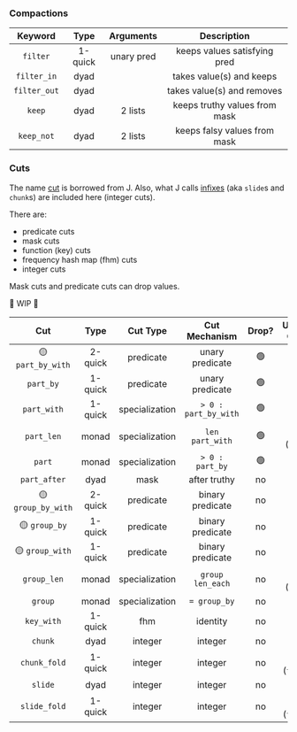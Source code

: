 ### Compactions

|   Keyword    |  Type   | Arguments  |          Description          |
| :----------: | :-----: | :--------: | :---------------------------: |
|   `filter`   | 1-quick | unary pred | keeps values satisfying pred  |
| `filter_in`  |  dyad   |            |   takes value(s) and keeps    |
| `filter_out` |  dyad   |            |  takes value(s) and removes   |
|    `keep`    |  dyad   |  2 lists   | keeps truthy values from mask |
|  `keep_not`  |  dyad   |  2 lists   | keeps falsy values from mask  |

### Cuts

The name [cut](https://code.jsoftware.com/wiki/Vocabulary/semidot) is borrowed from J. Also, what J calls [infixes](https://code.jsoftware.com/wiki/Vocabulary/bslash#dyadic) (aka `slide`s and `chunk`s) are included here (integer cuts).

There are:

* predicate cuts
* mask cuts
* function (key) cuts
* frequency hash map (fhm) cuts
* integer cuts

Mask cuts and predicate cuts can drop values.

🚧 WIP 🚧

|        Cut        |  Type   |    Cut Type    |    Cut Mechanism     | Drop? | Unary Op?  | Cut Op? |
| :---------------: | :-----: | :------------: | :------------------: | :---: | :--------: | :-----: |
| 🟡 `part_by_with`  | 2-quick |   predicate    |   unary predicate    |   🟢   |     🟢      |    🟢    |
|     `part_by`     | 1-quick |   predicate    |   unary predicate    |   🟢   |     no     |    🟢    |
|    `part_with`    | 1-quick | specialization | `> 0 : part_by_with` |   🟢   |     🟢      |   no    |
|    `part_len`     |  monad  | specialization |   `len part_with`    |   🟢   | 🟢 (`len`)  |   no    |
|      `part`       |  monad  | specialization |   `> 0 : part_by`    |   🟢   |     no     |   no    |
|   `part_after`    |  dyad   |      mask      |     after truthy     |  no   |     no     |   no    |
| 🟡 `group_by_with` | 2-quick |   predicate    |   binary predicate   |  no   |     🟢      |    🟢    |
|   🟡 `group_by`    | 1-quick |   predicate    |   binary predicate   |  no   |     no     |    🟢    |
|  🟡 `group_with`   | 1-quick |   predicate    |   binary predicate   |  no   |     🟢      |   no    |
|    `group_len`    |  monad  | specialization |   `group len_each`   |  no   | 🟢 (`len`)  |   no    |
|      `group`      |  monad  | specialization |     `= group_by`     |  no   |     no     |   no    |
|    `key_with`     | 1-quick |      fhm       |       identity       |  no   |     🟢      |    -    |
|      `chunk`      |  dyad   |    integer     |       integer        |  no   |     no     |    -    |
|   `chunk_fold`    | 1-quick |    integer     |       integer        |  no   | 🟢 (`fold`) |    -    |
|      `slide`      |  dyad   |    integer     |       integer        |  no   |     no     |    -    |
|   `slide_fold`    | 1-quick |    integer     |       integer        |  no   | 🟢 (`fold`) |    -    |

